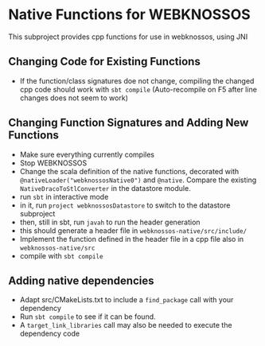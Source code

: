 # Native Functions for WEBKNOSSOS

This subproject provides cpp functions for use in webknossos, using JNI

## Changing Code for Existing Functions

 - If the function/class signatures doe not change, compiling the changed cpp code should work with `sbt compile` (Auto-recompile on F5 after line changes does not seem to work)

## Changing Function Signatures and Adding New Functions

 - Make sure everything currently compiles
 - Stop WEBKNOSSOS
 - Change the scala definition of the native functions, decorated with `@nativeLoader("webknossosNative0")` and `@native`. Compare the existing `NativeDracoToStlConverter` in the datastore module.
 - run `sbt` in interactive mode
 - in it, run `project webknossosDatastore` to switch to the datastore subproject
 - then, still in sbt, run `javah` to run the header generation
 - this should generate a header file in `webknossos-native/src/include/`
 - Implement the function defined in the header file in a cpp file also in `webknossos-native/src`
 - compile with `sbt compile`


## Adding native dependencies

 - Adapt src/CMakeLists.txt to include a `find_package` call with your dependency
 - Run `sbt compile` to see if it can be found.
 - A `target_link_libraries` call may also be needed to execute the dependency code
